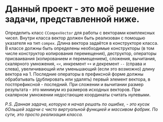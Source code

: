   # Данный проект - это моё решение задачи, представленной ниже.
  
  Определить класс `CCompexVector` для работы с векторами комплексных чисел. Внутри класса вектор должен быть реализован с помощью указателя на тип `compex`.
  Длина вектора задаётся в конструкторе класса. В классе должны быть определены необходимые конструкторы (в том числе конструктор копирования перемещения), 
  деструктор, операторы присваивания (копированием и перемещением), сложения, вычитания, скалярного умножения, `<<`, инкремент `++` и декремент `--` (справа и слева),
  увеличивающий или уменьшающий (если это возможно) длину вектора на 1. Последние операторы в префиксной форме должны обрабатывать (дублировать или удалять)
  первый элемент вектора, в постпрефиксной - последний.
  При сложении и вычитании размер результата - это минимум из размеров исходных векторов. При скалярном умножении недостающие координаты считать нулевыми.
   

  
  _P.S. Данная задача, которую я начал решать по ошибке, - это кусок бОльшей задачи с чисто виртуальной функцией и массивом фабрик. По сути, это просто реализация класса._
